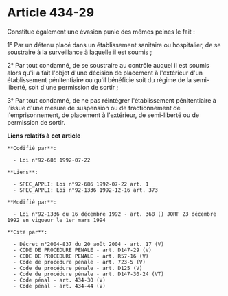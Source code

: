 # Article 434-29

Constitue également une évasion punie des mêmes peines le fait :

1° Par un détenu placé dans un établissement sanitaire ou hospitalier, de se soustraire à la surveillance à laquelle il est
soumis ;

2° Par tout condamné, de se soustraire au contrôle auquel il est soumis alors qu'il a fait l'objet d'une décision de
placement à l'extérieur d'un établissement pénitentiaire ou qu'il bénéficie soit du régime de la semi-liberté, soit d'une
permission de sortir ;

3° Par tout condamné, de ne pas réintégrer l'établissement pénitentiaire à l'issue d'une mesure de suspension ou de
fractionnement de l'emprisonnement, de placement à l'extérieur, de semi-liberté ou de permission de sortir.

**Liens relatifs à cet article**

	**Codifié par**:

	  - Loi n°92-686 1992-07-22

	**Liens**:

	  - SPEC_APPLI: Loi n°92-686 1992-07-22 art. 1
	  - SPEC_APPLI: Loi n°92-1336 1992-12-16 art. 373

	**Modifié par**:

	  - Loi n°92-1336 du 16 décembre 1992 - art. 368 () JORF 23 décembre 1992 en vigueur le 1er mars 1994

	**Cité par**:

	  - Décret n°2004-837 du 20 août 2004 - art. 17 (V)
	  - CODE DE PROCEDURE PENALE - art. D147-29 (V)
	  - CODE DE PROCEDURE PENALE - art. R57-16 (V)
	  - Code de procédure pénale - art. 723-5 (V)
	  - Code de procédure pénale - art. D125 (V)
	  - Code de procédure pénale - art. D147-30-24 (VT)
	  - Code pénal - art. 434-30 (V)
	  - Code pénal - art. 434-44 (V)
